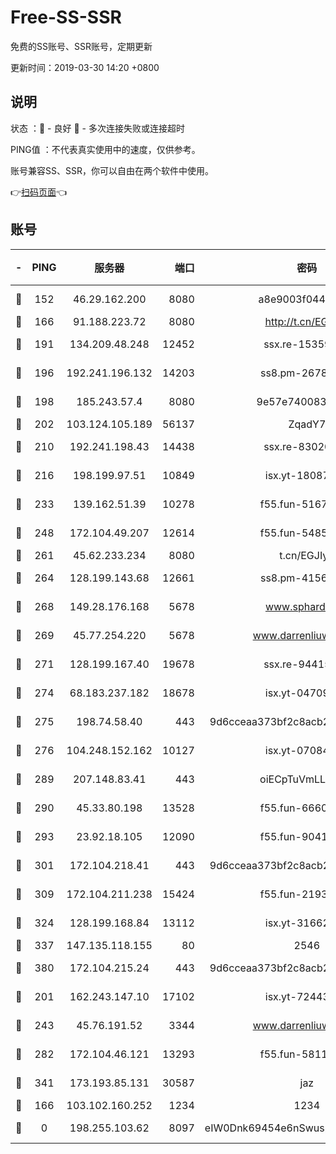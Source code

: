 # Free-SS-SSR

免费的SS账号、SSR账号，定期更新

更新时间：2019-03-30 14:20 +0800

## 说明

状态     ：🙂 - 良好 🙁 - 多次连接失败或连接超时

PING值   ：不代表真实使用中的速度，仅供参考。

账号兼容SS、SSR，你可以自由在两个软件中使用。

👉[扫码页面](https://liesauer.github.io/Free-SS-SSR/)👈

## 账号

|-|PING|服务器|端口|密码|加密方式|区域|
|:----:|:----:|:-----:|-----:|:----:|:----:|:----:|
|🙂|152|46.29.162.200|8080|a8e9003f0449cea5|chacha20-ietf|RU|
|🙂|166|91.188.223.72|8080|http://t.cn/EGJIyrl|rc4-md5|RU|
|🙂|191|134.209.48.248|12452|ssx.re-15359519|aes-256-cfb|US|
|🙂|196|192.241.196.132|14203|ss8.pm-26781562|aes-256-cfb|US|
|🙂|198|185.243.57.4|8080|9e57e7400838a01e|chacha20-ietf|US|
|🙂|202|103.124.105.189|56137|ZqadY7|chacha20|US|
|🙂|210|192.241.198.43|14438|ssx.re-83020606|aes-256-cfb|US|
|🙂|216|198.199.97.51|10849|isx.yt-18087138|aes-256-cfb|US|
|🙂|233|139.162.51.39|10278|f55.fun-51678330|aes-256-cfb|SG|
|🙂|248|172.104.49.207|12614|f55.fun-54851192|aes-256-cfb|SG|
|🙂|261|45.62.233.234|8080|t.cn/EGJIyrl|rc4-md5|CA|
|🙂|264|128.199.143.68|12661|ss8.pm-41567124|aes-256-cfb|SG|
|🙂|268|149.28.176.168|5678|www.sphard.com|aes-256-cfb|AU|
|🙂|269|45.77.254.220|5678|www.darrenliuwei.com|aes-256-cfb|SG|
|🙂|271|128.199.167.40|19678|ssx.re-94415415|aes-256-cfb|SG|
|🙂|274|68.183.237.182|18678|isx.yt-04709646|aes-256-cfb|SG|
|🙂|275|198.74.58.40|443|9d6cceaa373bf2c8acb22e60b6a58be6|aes-256-cfb|US|
|🙂|276|104.248.152.162|10127|isx.yt-07084536|aes-256-cfb|SG|
|🙂|289|207.148.83.41|443|oiECpTuVmLLxk4Ts|aes-256-cfb|AU|
|🙂|290|45.33.80.198|13528|f55.fun-66600164|aes-256-cfb|US|
|🙂|293|23.92.18.105|12090|f55.fun-90413595|aes-256-cfb|US|
|🙂|301|172.104.218.41|443|9d6cceaa373bf2c8acb22e60b6a58be6|aes-256-cfb|US|
|🙂|309|172.104.211.238|15424|f55.fun-21934878|aes-256-cfb|US|
|🙂|324|128.199.168.84|13112|isx.yt-31662072|aes-256-cfb|SG|
|🙂|337|147.135.118.155|80|2546|chacha20|US|
|🙂|380|172.104.215.24|443|9d6cceaa373bf2c8acb22e60b6a58be6|aes-256-cfb|US|
|🙂|201|162.243.147.10|17102|isx.yt-72443104|aes-256-cfb|US|
|🙂|243|45.76.191.52|3344|www.darrenliuwei.com|aes-256-cfb|JP|
|🙂|282|172.104.46.121|13293|f55.fun-58118866|aes-256-cfb|SG|
|🙂|341|173.193.85.131|30587|jaz|aes-256-cfb|US|
|🙁|166|103.102.160.252|1234|1234|rc4-md5|JP|
|🙁|0|198.255.103.62|8097|eIW0Dnk69454e6nSwuspv9DmS201tQ0D|aes-256-cfb|US|
